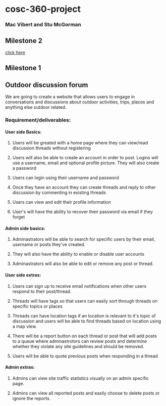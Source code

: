 # cosc-360-project

### Mac Vibert and Stu McGorman

## Milestone 2

[click here](pages.md)

## Milestone 1

## Outdoor discussion forum

We are going to create a website that allows users to engage in conversations and discussions about outdoor activities, trips, places and anything else outdoor related. 

### Requirement/deliverables:

#### User side Basics:

1. Users will be greated with a home page where they can view/read discussion threads without registering 

2. Users will also be able to create an account in order to post. Logins will use a username, email and optional profile picture. They will also create a password

3. Users can login using their username and password

4. Once they have an account they can create threads and reply to other discussion by commenting in existing threads

5. Users can view and edit their profile information

6. User's will have the ability to recover their password via email if they forget

#### Admin side basics: 

1. Adminastrators will be able to search for specific users by their email, username or posts they've created.

2. They will also have the ability to enable or disable user accounts

3. Adminastrators will also be able to edit or remove any post or thread. 

#### User side extras: 

1. Users can sign up to receive email notifications when other users respond to their post/thread. 

2. Threads will have tags so that users can easily sort through threads on specific topics or places

3. Threads can have location tags if an location is relevant to it's topic of discussion and users will be able to find threads based on location using a map view. 

4. There will be a report button on each thread or post that will add posts to a queue where adminastrotors can review posts and determine whether they violate any site guidelines and should be removed.

5. Users will be able to quote previous posts when responding in a thread

#### Admin extras: 

1. Admins can view site traffic statistics visually on an admin specific page. 

2. Admins can view all reported posts and easily choose to delete posts or ignore the reports.